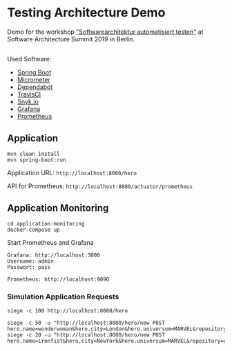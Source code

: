 # Testing Architecture Demo
Demo for the workshop ["Softwarearchitektur automatisiert testen"](https://software-architecture-summit.de/softwarearchitektur/softwarearchitektur-automatisiert-testen/) at Software Architecture Summit 2019 in Berlin.

##
Used Software:
- [Spring Boot](https://spring.io/projects/spring-boot)
- [Micrometer](https://micrometer.io)
- [Dependabot](https://dependabot.com/)
- [TravisCI](https://travis-ci.org/)
- [Snyk.io](https://snyk.io/)
- [Grafana](https://grafana.com/)
- [Prometheus](https://prometheus.io/)


## Application

```
mvn clean install
mvn spring-boot:run
```

Application URL: `http://localhost:8080/hero`

API for Prometheus: `http://localhost:8080/actuator/prometheus`

## Application Monitoring

```
cd application-monitoring
docker-compose up
```

Start Prometheus and Grafana

```
Grafana: http://localhost:3000
Username: admin
Passwort: pass

Prometheus: http://localhost:9090
```

### Simulation Application Requests

```
siege -c 100 http://localhost:8080/hero 

siege -c 50 -u "http://localhost:8080/hero/new POST hero.name=wonderwoman&hero.city=London&hero.universum=MARVEL&repository=duplicateHeroRepository"
siege -c 20 -u "http://localhost:8080/hero/new POST hero.name=ironfist&hero.city=NewYork&hero.universum=MARVEL&repository=uniqueHeroRepository" 

```

